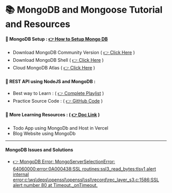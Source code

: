 # 📚 MongoDB and Mongoose Tutorial and Resources

#### 🔔 MongoDB Setup : [👉 How to Setup Mongo DB](https://youtu.be/uo3VHw8v_GE?si=OOmPct4ZD_iMNKq0)

- Download MongoDB Community Version ( [👉 Click Here](https://www.mongodb.com/try/download/community) )
- Download MongoDB Shell ( [👉 Click Here](https://www.mongodb.com/try/download/shell) )
- Cloud MongoDB Atlas ( [👉 Click Here](https://cloud.mongodb.com/v2#/org/65fd9fbfa0744761b52cafcd/) )

#### 🌱 REST API using NodeJS and MongoDB :

- Best way to Learn : ( [👉 Complete Playlist](https://youtube.com/playlist?list=PLdHg5T0SNpN3EoN3PEyCmPR42Ok_44OFT&si=5lAW2J6RDYipqv-D) )
- Practice Source Code : ( [👉 GitHub Code](https://github.com/trulymittal/Nodejs-REST-API) )

#### 🌱 More Learning Resources : ( [👉 Doc Link](https://docs.google.com/document/d/130MksW3ShBgtmuqaUz5XCv7GvOxJ97StZ08W0UMBW-s/edit?usp=sharing) )

- Todo App using MongoDb and Host in Vercel
- Blog Website using MongoDb

<hr>

#### MongoDB Issues and Solutions

- [👉 MongoDB Error: MongoServerSelectionError: 64060000:error:0A000438:SSL routines:ssl3_read_bytes:tlsv1 alert internal error:c:\ws\deps\openssl\openssl\ssl\record\rec_layer_s3.c:1586:SSL alert number 80 at Timeout.\_onTimeout.](https://www.reddit.com/r/mongodb/comments/16bcsb4/mongoserverselectionerror/)
